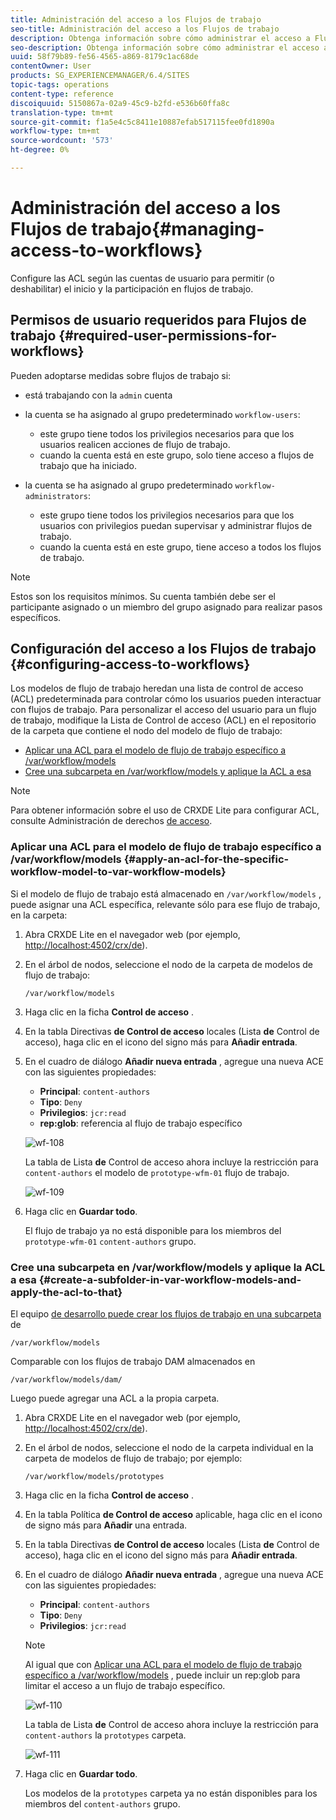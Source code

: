 ```yaml
---
title: Administración del acceso a los Flujos de trabajo
seo-title: Administración del acceso a los Flujos de trabajo
description: Obtenga información sobre cómo administrar el acceso a Flujos de trabajo.
seo-description: Obtenga información sobre cómo administrar el acceso a Flujos de trabajo.
uuid: 58f79b89-fe56-4565-a869-8179c1ac68de
contentOwner: User
products: SG_EXPERIENCEMANAGER/6.4/SITES
topic-tags: operations
content-type: reference
discoiquuid: 5150867a-02a9-45c9-b2fd-e536b60ffa8c
translation-type: tm+mt
source-git-commit: f1a5e4c5c8411e10887efab517115fee0fd1890a
workflow-type: tm+mt
source-wordcount: '573'
ht-degree: 0%

---
```



# Administración del acceso a los Flujos de trabajo{#managing-access-to-workflows}

Configure las ACL según las cuentas de usuario para permitir (o deshabilitar) el inicio y la participación en flujos de trabajo.

## Permisos de usuario requeridos para Flujos de trabajo {#required-user-permissions-for-workflows}

Pueden adoptarse medidas sobre flujos de trabajo si:

* está trabajando con la `admin` cuenta
* la cuenta se ha asignado al grupo predeterminado `workflow-users`:

   * este grupo tiene todos los privilegios necesarios para que los usuarios realicen acciones de flujo de trabajo.
   * cuando la cuenta está en este grupo, solo tiene acceso a flujos de trabajo que ha iniciado.

* la cuenta se ha asignado al grupo predeterminado `workflow-administrators`:

   * este grupo tiene todos los privilegios necesarios para que los usuarios con privilegios puedan supervisar y administrar flujos de trabajo.
   * cuando la cuenta está en este grupo, tiene acceso a todos los flujos de trabajo.

>[!NOTE]
>
>Estos son los requisitos mínimos. Su cuenta también debe ser el participante asignado o un miembro del grupo asignado para realizar pasos específicos.

## Configuración del acceso a los Flujos de trabajo {#configuring-access-to-workflows}

Los modelos de flujo de trabajo heredan una lista de control de acceso (ACL) predeterminada para controlar cómo los usuarios pueden interactuar con flujos de trabajo. Para personalizar el acceso del usuario para un flujo de trabajo, modifique la Lista de Control de acceso (ACL) en el repositorio de la carpeta que contiene el nodo del modelo de flujo de trabajo:

* [Aplicar una ACL para el modelo de flujo de trabajo específico a /var/workflow/models](/help/sites-administering/workflows-managing.md#apply-an-acl-for-the-specific-workflow-model-to-var-workflow-models)
* [Cree una subcarpeta en /var/workflow/models y aplique la ACL a esa](/help/sites-administering/workflows-managing.md#create-a-subfolder-in-var-workflow-models-and-apply-the-acl-to-that)

>[!NOTE]
>
>Para obtener información sobre el uso de CRXDE Lite para configurar ACL, consulte Administración de derechos [de acceso](/help/sites-administering/user-group-ac-admin.md#access-right-management).

### Aplicar una ACL para el modelo de flujo de trabajo específico a /var/workflow/models {#apply-an-acl-for-the-specific-workflow-model-to-var-workflow-models}

Si el modelo de flujo de trabajo está almacenado en `/var/workflow/models` , puede asignar una ACL específica, relevante sólo para ese flujo de trabajo, en la carpeta:

1. Abra CRXDE Lite en el navegador web (por ejemplo, [http://localhost:4502/crx/de](http://localhost:4502/crx/de)).
1. En el árbol de nodos, seleccione el nodo de la carpeta de modelos de flujo de trabajo:

   `/var/workflow/models`

1. Haga clic en la ficha **Control de acceso** .
1. En la tabla Directivas **de Control de acceso** locales (Lista **de** Control de acceso), haga clic en el icono del signo más para **Añadir entrada**.
1. En el cuadro de diálogo **Añadir nueva entrada** , agregue una nueva ACE con las siguientes propiedades:

   * **Principal**: `content-authors`
   * **Tipo**: `Deny`
   * **Privilegios**: `jcr:read`
   * **rep:glob**: referencia al flujo de trabajo específico

   ![wf-108](assets/wf-108.png)

   La tabla de Lista **de** Control de acceso ahora incluye la restricción para `content-authors` el modelo de `prototype-wfm-01` flujo de trabajo.

   ![wf-109](assets/wf-109.png)

1. Haga clic en **Guardar todo**.

   El flujo de trabajo ya no está disponible para los miembros del `prototype-wfm-01` `content-authors` grupo.

### Cree una subcarpeta en /var/workflow/models y aplique la ACL a esa {#create-a-subfolder-in-var-workflow-models-and-apply-the-acl-to-that}

El equipo [de desarrollo puede crear los flujos de trabajo en una subcarpeta](/help/sites-developing/workflows-models.md#creating-a-new-workflow) de

`/var/workflow/models`

Comparable con los flujos de trabajo DAM almacenados en

`/var/workflow/models/dam/`

Luego puede agregar una ACL a la propia carpeta.

1. Abra CRXDE Lite en el navegador web (por ejemplo, [http://localhost:4502/crx/de](http://localhost:4502/crx/de)).
1. En el árbol de nodos, seleccione el nodo de la carpeta individual en la carpeta de modelos de flujo de trabajo; por ejemplo:

   `/var/workflow/models/prototypes`

1. Haga clic en la ficha **Control de acceso** .
1. En la tabla Política **de Control de acceso** aplicable, haga clic en el icono de signo más para **Añadir** una entrada.
1. En la tabla Directivas **de Control de acceso** locales (Lista **de** Control de acceso), haga clic en el icono del signo más para **Añadir entrada**.
1. En el cuadro de diálogo **Añadir nueva entrada** , agregue una nueva ACE con las siguientes propiedades:

   * **Principal**: `content-authors`
   * **Tipo**: `Deny`
   * **Privilegios**: `jcr:read`

   >[!NOTE]
   >
   >Al igual que con [Aplicar una ACL para el modelo de flujo de trabajo específico a /var/workflow/models](/help/sites-administering/workflows-managing.md#apply-an-acl-for-the-specific-workflow-model-to-var-workflow-models) , puede incluir un rep:glob para limitar el acceso a un flujo de trabajo específico.

   ![wf-110](assets/wf-110.png)

   La tabla de Lista **de** Control de acceso ahora incluye la restricción para `content-authors` la `prototypes` carpeta.

   ![wf-111](assets/wf-111.png)

1. Haga clic en **Guardar todo**.

   Los modelos de la `prototypes` carpeta ya no están disponibles para los miembros del `content-authors` grupo.

